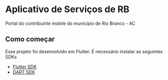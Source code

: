 # Aplicativo de Serviços de RB

Portal do contribuinte mobile do município de Rio Branco - AC 

## Como começar

Esse projeto foi desenvolvido em Flutter. É necessário instalar as seguintes SDKs

- [Flutter SDK](https://flutter.dev/docs/get-started/install)
- [DART SDK](https://dart.dev/get-dart)

